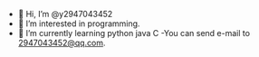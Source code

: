 - 👋 Hi, I’m @y2947043452
- 👀 I’m interested in programming.
- 🌱 I’m currently learning python java C
-You can send e-mail to 2947043452@qq.com.

<!---
y2947043452/y2947043452 is a ✨ special ✨ repository because its `README.md` (this file) appears on your GitHub profile.
You can click the Preview link to take a look at your changes.
--->
